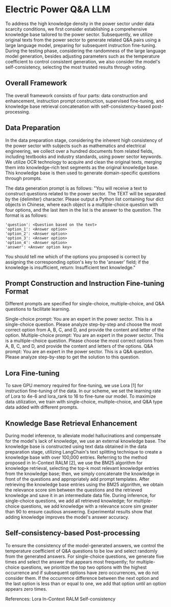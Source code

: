 # Electric Power Q&A LLM
To address the high knowledge density in the power sector under data scarcity conditions, we first consider establishing a comprehensive knowledge base tailored to the power sector. Subsequently, we utilize original texts from the power sector to generate related Q&A pairs using a large language model, preparing for subsequent instruction fine-tuning. During the testing phase, considering the randomness of the large language model generation, besides adjusting parameters such as the temperature coefficient to control consistent generation, we also consider the model's self-consistency, selecting the most trusted results through voting.

## Overall Framework
The overall framework consists of four parts: data construction and enhancement, instruction prompt construction, supervised fine-tuning, and knowledge base retrieval concatenation with self-consistency-based post-processing.

## Data Preparation
In the data preparation stage, considering the inherent high consistency of the power sector with subjects such as mathematics and electrical engineering, we collect over a hundred documents from related fields, including textbooks and industry standards, using power sector keywords. We utilize OCR technology to acquire and clean the original texts, merging them into knowledge-rich text segments as the original knowledge base. This knowledge base is then used to generate domain-specific questions through prompts.

The data generation prompt is as follows:
"You will receive a text to construct questions related to the power sector. The TEXT will be separated by the {delimiter} character. Please output a Python list containing four dict objects in Chinese, where each object is a multiple-choice question with four options, and the last item in the list is the answer to the question. The format is as follows:
``` 
'question': <Question based on the text>
'option_1': <Answer option>
'option_2': <Answer option>
'option_3': <Answer option>
'option_4': <Answer option>
'answer': <Answer option key>
```
You should tell me which of the options you proposed is correct by assigning the corresponding option's key to the 'answer' field; if the knowledge is insufficient, return: Insufficient text knowledge."
## Prompt Construction and Instruction Fine-tuning Format
Different prompts are specified for single-choice, multiple-choice, and Q&A questions to facilitate learning.

Single-choice prompt: You are an expert in the power sector. This is a single-choice question. Please analyze step-by-step and choose the most correct option from A, B, C, and D, and provide the content and letter of the option.
Multiple-choice prompt: You are an expert in the power sector. This is a multiple-choice question. Please choose the most correct options from A, B, C, and D, and provide the content and letters of the options.
Q&A prompt: You are an expert in the power sector. This is a Q&A question. Please analyze step-by-step to get the solution to this question.
## Lora Fine-tuning
To save GPU memory required for fine-tuning, we use Lora [1] for instruction fine-tuning of the data. In our scheme, we set the learning rate of Lora to 4e-6 and lora_rank to 16 to fine-tune our model. To maximize data utilization, we train with single-choice, multiple-choice, and Q&A type data added with different prompts.

## Knowledge Base Retrieval Enhancement
During model inference, to alleviate model hallucinations and compensate for the model's lack of knowledge, we use an external knowledge base. The knowledge base is constructed using text data obtained in the data preparation stage, utilizing LangChain's text splitting technique to create a knowledge base with over 100,000 entries. Referring to the method proposed in In-Context RALM [2], we use the BM25 algorithm for knowledge retrieval, selecting the top-k most relevant knowledge entries from the knowledge base; then, we simply concatenate the knowledge in front of the questions and appropriately add prompt templates. After retrieving the knowledge base entries using the BM25 algorithm, we obtain the relevance score sim between the questions and the retrieved knowledge and save it in an intermediate data file. During inference, for single-choice questions, we add all retrieved knowledge; for multiple-choice questions, we add knowledge with a relevance score sim greater than 90 to ensure cautious answering. Experimental results show that adding knowledge improves the model's answer accuracy.

## Self-consistency-based Post-processing
To ensure the consistency of the model-generated answers, we control the temperature coefficient of Q&A questions to be low and select randomly from the generated answers. For single-choice questions, we generate five times and select the answer that appears most frequently; for multiple-choice questions, we prioritize the top two options with the highest occurrence and if subsequent options have zero occurrences, we do not consider them. If the occurrence difference between the next option and the last option is less than or equal to one, we add that option until an option appears zero times.

References:
Lora
In-Context RALM
Self-consistency
